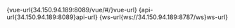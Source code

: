 {vue-url{34.150.94.189:8089/vue/#/}vue-url}
{api-url{34.150.94.189:8089}api-url}
{ws-url{ws://34.150.94.189:8787/ws}ws-url}